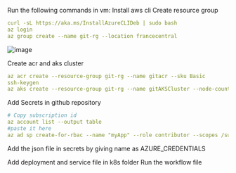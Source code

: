Run the following commands in vm:
Install aws cli
Create resource group
```yml
curl -sL https://aka.ms/InstallAzureCLIDeb | sudo bash
az login
az group create --name git-rg --location francecentral
```

![image](https://github.com/user-attachments/assets/4233c3ae-8200-4359-8ce1-4eaace97f719)

Create acr and aks cluster
```yml
az acr create --resource-group git-rg --name gitacr --sku Basic
ssh-keygen
az aks create --resource-group git-rg --name gitAKSCluster --node-count 1 --enable-addons monitoring --generate-ssh-keys
```
Add Secrets in github repository

```yml
# Copy subscription id
az account list --output table
#paste it here
az ad sp create-for-rbac --name "myApp" --role contributor --scopes /subscriptions/{subscription-id} --sdk-auth
```
Add the json file in secrets by giving name as AZURE_CREDENTIALS

Add deployment and service file in k8s folder
Run the workflow file








